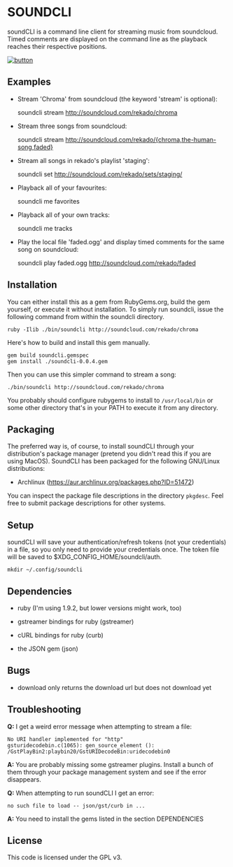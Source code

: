# SOUNDCLI

soundCLI is a command line client for streaming music from soundcloud. Timed
comments are displayed on the command line as the playback reaches their
respective positions.

[![button](http://api.flattr.com/button/flattr-badge-large.png "Flattr this")](http://flattr.com/thing/397352/soundCLI-a-soundcloud-client-for-the-command-line)

## Examples

- Stream 'Chroma' from soundcloud (the keyword 'stream' is optional):


    soundcli stream http://soundcloud.com/rekado/chroma


- Stream three songs from soundcloud:


    soundcli stream http://soundcloud.com/rekado/{chroma,the-human-song,faded}


- Stream all songs in rekado's playlist 'staging':


    soundcli set http://soundcloud.com/rekado/sets/staging/


- Playback all of your favourites:


    soundcli me favorites


- Playback all of your own tracks:


    soundcli me tracks


- Play the local file 'faded.ogg' and display timed comments for the same song
  on soundcloud:


    soundcli play faded.ogg http://soundcloud.com/rekado/faded


## Installation

You can either install this as a gem from RubyGems.org, build the gem yourself,
or execute it without installation. To simply run soundcli, issue the following
command from within the soundcli directory.

    ruby -Ilib ./bin/soundcli http://soundcloud.com/rekado/chroma

Here's how to build and install this gem manually.

    gem build soundcli.gemspec
    gem install ./soundcli-0.0.4.gem

Then you can use this simpler command to stream a song:

    ./bin/soundcli http://soundcloud.com/rekado/chroma

You probably should configure rubygems to install to `/usr/local/bin` or some
other directory that's in your PATH to execute it from any directory.


## Packaging

The preferred way is, of course, to install soundCLI through your
distribution's package manager (pretend you didn't read this if you are using
MacOS). SoundCLI has been packaged for the following GNU/Linux distributions:

- Archlinux (https://aur.archlinux.org/packages.php?ID=51472)

You can inspect the package file descriptions in the directory `pkgdesc`.
Feel free to submit package descriptions for other systems.



## Setup

soundCLI will save your authentication/refresh tokens (not your credentials)
in a file, so you only need to provide your credentials once. The token file
will be saved to $XDG_CONFIG_HOME/soundcli/auth.

    mkdir ~/.config/soundcli


## Dependencies

- ruby (I'm using 1.9.2, but lower versions might work, too)

- gstreamer bindings for ruby (gstreamer)

- cURL bindings for ruby (curb)

- the JSON gem (json)


## Bugs

- download only returns the download url but does not download yet


## Troubleshooting

  **Q:** I get a weird error message when attempting to stream a file:

    No URI handler implemented for "http"
    gsturidecodebin.c(1065): gen_source_element (): /GstPlayBin2:playbin20/GstURIDecodeBin:uridecodebin0

  **A:** You are probably missing some gstreamer plugins. Install a bunch of them through your package management system and see if the error disappears.

  **Q:** When attempting to run soundCLI I get an error:

    no such file to load -- json/gst/curb in ...

  **A:** You need to install the gems listed in the section DEPENDENCIES


## License

This code is licensed under the GPL v3.
